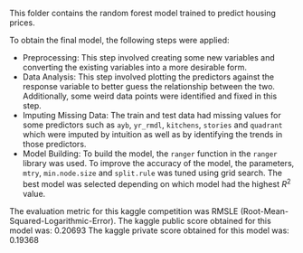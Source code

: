 This folder contains the random forest model trained to predict housing prices.

To obtain the final model, the following steps were applied:

* Preprocessing: This step involved creating some new variables and converting the existing variables into a more desirable form.
* Data Analysis: This step involved plotting the predictors against the response variable to better guess the relationship between the two. Additionally, some weird data points were identified and fixed in this step.
* Imputing Missing Data: The train and test data had missing values for some predictors such as `ayb`, `yr_rmdl`, `kitchens`, `stories` and `quadrant` which were imputed by intuition as well as by identifying the trends in those predictors.
* Model Building: To build the model, the `ranger` function in the `ranger` library was used. To improve the accuracy of the model, the parameters, `mtry`, `min.node.size` and `split.rule` was tuned using grid search. The best model was selected depending on which model had the highest $R^2$ value.

The evaluation metric for this kaggle competition was RMSLE (Root-Mean-Squared-Logarithmic-Error).
The kaggle public score obtained for this model was: 0.20693
The kaggle private score obtained for this model was: 0.19368
